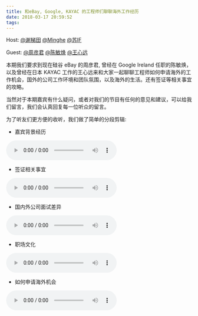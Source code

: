 ```yaml
---
title: 和eBay, Google, KAYAC 的工程师们聊聊海外工作经历
date: 2018-03-17 20:59:52
tags:
---
```


Host:
[@谢梯田](https://weibo.com/titantse "微博")
[@Minghe](https://weibo.com/2165714507/profile?topnav=1&wvr=6&is_all=1)
[@苏IF]()

Guest:
[@周彦君]()
[@陈敏焕]()
[@王心远](https://www.kayac.com/team/wang-xinyuan)


本期我们要求到现在硅谷 eBay 的周彦君, 曾经在 Google Ireland 任职的陈敏焕，以及曾经在日本 KAYAC 工作的王心远来和大家一起聊聊工程师如何申请海外的工作机会，国外的公司工作环境和团队氛围，以及海外的生活。还有签证等相关事宜的攻略。

当然对于本期嘉宾有什么疑问，或者对我们的节目有任何的意见和建议，可以给我们留言，我们会认真回复每一位听众的留言。

为了听友们更方便的收听，我们做了简单的分段剪辑:

* 嘉宾背景经历
<audio controls preload>
    <source src="http://p4clix3rq.bkt.clouddn.com/singularFM2-1-%E5%98%89%E5%AE%BE%E5%B7%A5%E4%BD%9C%E7%BB%8F%E5%8E%86%EF%BC%88%E6%97%A0%E8%BD%AC%E5%9C%BA%EF%BC%89.mp3"></source>
</audio>

* 签证相关事宜
<audio controls preload>
    <source src="http://p4clix3rq.bkt.clouddn.com/singularFM2-2-%E7%AD%BE%E8%AF%81%E9%97%AE%E9%A2%98%EF%BC%88%E6%97%A0%E8%BD%AC%E5%9C%BA%EF%BC%89.mp3"></source>
</audio>

* 国内外公司面试差异
<audio controls preload>
    <source src="http://p4clix3rq.bkt.clouddn.com/singularFM2-3-%E9%9D%A2%E8%AF%95%E9%97%AE%E9%A2%98%EF%BC%88%E6%97%A0%E8%BD%AC%E5%9C%BA%EF%BC%89.mp3"></source>
</audio>

* 职场文化
<audio controls preload>
    <source src="http://p4clix3rq.bkt.clouddn.com/singularFM2-4-%E8%81%8C%E5%9C%BA%E6%96%87%E5%8C%96%EF%BC%88%E6%97%A0%E8%BD%AC%E5%9C%BA%EF%BC%89.mp3"></source>
</audio>

* 如何申请海外机会
<audio controls preload>
    <source src="http://p4clix3rq.bkt.clouddn.com/singularFM2-5-%E5%A6%82%E4%BD%95%E5%87%BA%E5%9B%BD%EF%BC%88%E6%97%A0%E8%BD%AC%E5%9C%BA%EF%BC%89.mp3"></source>
</audio>
